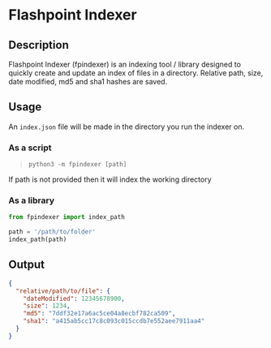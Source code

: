 # Flashpoint Indexer

## Description

Flashpoint Indexer (fpindexer) is an indexing tool / library designed to quickly create and update an index of files in a directory. Relative path, size, date modified, md5 and sha1 hashes are saved.

## Usage

An `index.json` file will be made in the directory you run the indexer on.

### As a script
> `python3 -m fpindexer [path]`

If path is not provided then it will index the working directory

### As a library
```python 
from fpindexer import index_path

path = '/path/to/folder'
index_path(path)
```

## Output
```json
{
  "relative/path/to/file": {
    "dateModified": 12345678900,
    "size": 1234,
    "md5": "7ddf32e17a6ac5ce04a8ecbf782ca509",
    "sha1": "a415ab5cc17c8c093c015ccdb7e552aee7911aa4"
  }
}
```